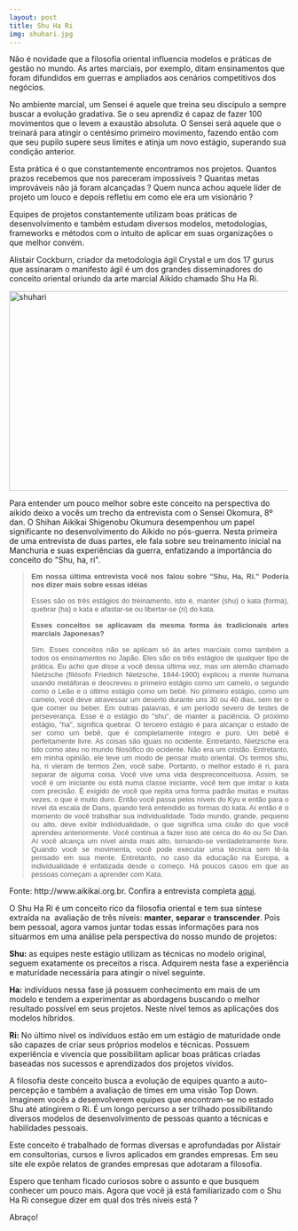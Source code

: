 ```yaml
---
layout: post
title: Shu Ha Ri
img: shuhari.jpg
---
```


Não é novidade que a filosofia oriental influencia modelos e práticas de gestão no mundo. As artes marciais, por exemplo, ditam ensinamentos que foram difundidos em guerras e ampliados aos cenários competitivos dos negócios.

No ambiente marcial, um Sensei é aquele que treina seu discípulo a sempre buscar a evolução gradativa. Se o seu aprendiz é capaz de fazer 100 movimentos que o levem a exaustão absoluta. O Sensei será aquele que o treinará para atingir o centésimo primeiro movimento, fazendo então com que seu pupilo supere seus limites e atinja um novo estágio, superando sua condição anterior.

Esta prática é o que constantemente encontramos nos projetos. Quantos prazos recebemos que nos pareceram impossíveis ? Quantas metas improváveis não já foram alcançadas ? Quem nunca achou aquele líder de projeto um louco e depois refletiu em como ele era um visionário ?

Equipes de projetos constantemente utilizam boas práticas de desenvolvimento e também estudam diversos modelos, metodologias, frameworks e métodos com o intuito de aplicar em suas organizações o que melhor convém.

Alistair Cockburn, criador da metodologia ágil Crystal e um dos 17 gurus que assinaram o manifesto ágil é um dos grandes disseminadores do conceito oriental oriundo da arte marcial Aikido chamado Shu Ha Ri.

<a href="https://jcodeshell.files.wordpress.com/2015/10/shuhari.jpg" target="_blank"><img class="wp-image-260 size-full" src="https://jcodeshell.files.wordpress.com/2015/10/shuhari.jpg" alt="shuhari" width="600" height="360" /></a>

Para entender um pouco melhor sobre este conceito na perspectiva do aikido deixo a vocês um trecho da entrevista com o Sensei Okomura, 8º dan. O Shihan Aikikai Shigenobu Okumura desempenhou um papel significante no desenvolvimento do Aikido no pós-guerra. Nesta primeira de uma entrevista de duas partes, ele fala sobre seu treinamento inicial na Manchuria e suas experiências da guerra, enfatizando a importância do conceito do "Shu, ha, ri".
<blockquote>
<p align="justify"><b><span style="font-family:Arial, Helvetica, sans-serif;font-size:small;">Em nossa última entrevista você nos falou sobre "Shu, Ha, Ri." Poderia nos dizer mais sobre essas idéias</span></b></p>
<p align="justify"><span style="font-family:Arial, Helvetica, sans-serif;font-size:small;">Esses são os três estágios do treinamento, isto é, manter (shu) o kata (forma), quebrar (ha) o kata e afastar-se ou libertar-se (ri) do kata.</span></p>
<p align="justify"><b><span style="font-family:Arial, Helvetica, sans-serif;font-size:small;">Esses conceitos se aplicavam da mesma forma às tradicionais artes marciais Japonesas? </span></b></p>
<p align="justify"><span style="font-family:Arial, Helvetica, sans-serif;font-size:small;">Sim. Esses conceitos não se aplicam só às artes marciais como também a todos os ensinamentos no Japão. Eles são os três estágios de qualquer tipo de prática. Eu acho que disse a você dessa última vez, mas um alemão chamado Nietzsche (filósofo Friedrich Nietzsche, 1844-1900) explicou a mente humana usando metáforas e descreveu o primeiro estágio como um camelo, o segundo como o Leão e o último estágio como um bebê. No primeiro estágio, como um camelo, você deve atravessar um deserto durante uns 30 ou 40 dias, sem ter o que comer ou beber. Em outras palavras, é um período severo de testes de perseverança. Esse é o estágio do "shu", de manter a paciência. O próximo estágio, "ha", significa quebrar. O terceiro estágio é para alcançar o estado de ser como um bebê, que é completamente íntegro e puro. Um bebê é perfeitamente livre. As coisas são iguais no ocidente. Entretanto, Nietzsche era tido como ateu no mundo filosófico do ocidente. Não era um cristão. Entretanto, em minha opinião, ele teve um modo de pensar muito oriental. Os termos shu, ha, ri vieram de termos Zen, você sabe. Portanto, o melhor estado é ri, para separar de alguma coisa. Você vive uma vida despreconceituosa. Assim, se você é um iniciante ou está numa classe iniciante, você tem que imitar o kata com precisão. É exigido de você que repita uma forma padrão muitas e muitas vezes, o que é muito duro. Então você passa pelos níveis do Kyu e então para o nível da escala de Dans, quando terá entendido as formas do kata. Aí então é o momento de você trabalhar sua individualidade. Todo mundo, grande, pequeno ou alto, deve exibir individualidade, o que significa uma cisão do que você aprendeu anteriormente. Você continua a fazer isso até cerca do 4o ou 5o Dan. Aí você alcança um nível ainda mais alto, tornando-se verdadeiramente livre. Quando você se movimenta, você pode executar uma técnica sem tê-la pensado em sua mente. Entretanto, no caso da educação na Europa, a individualidade é enfatizada desde o começo. Há poucos casos em que as pessoas começam a aprender com Kata.</span></p>
</blockquote>
Fonte: http://www.aikikai.org.br. Confira a entrevista completa <a href="http://www.aikikai.org.br/ent_okomura.html" target="_blank">aqui</a>.

O Shu Ha Ri é um conceito rico da filosofia oriental e tem sua síntese extraída na  avaliação de três níveis: <strong>manter</strong>, <strong>separar</strong> e <strong>transcender</strong>. Pois bem pessoal, agora vamos juntar todas essas informações para nos situarmos em uma análise pela perspectiva do nosso mundo de projetos:

<strong>Shu:</strong> as equipes neste estágio utilizam as técnicas no modelo original, seguem exatamente os preceitos a risca. Adquirem nesta fase a experiência e maturidade necessária para atingir o nível seguinte.

<strong>Ha:</strong> indivíduos nessa fase já possuem conhecimento em mais de um modelo e tendem a experimentar as abordagens buscando o melhor resultado possível em seus projetos. Neste nível temos as aplicações dos modelos híbridos.

<strong>Ri:</strong> No último nível os indivíduos estão em um estágio de maturidade onde são capazes de criar seus próprios modelos e técnicas. Possuem experiência e vivencia que possibilitam aplicar boas práticas criadas baseadas nos sucessos e aprendizados dos projetos vividos.

A filosofia deste conceito busca a evolução de equipes quanto a auto-percepção e também a avaliação de times em uma visão Top Down. Imaginem vocês a desenvolverem equipes que encontram-se no estado Shu até atingirem o Ri. É um longo percurso a ser trilhado possibilitando diversos modelos de desenvolvimento de pessoas quanto a técnicas e habilidades pessoais.

Este conceito é trabalhado de formas diversas e aprofundadas por Alistair em consultorias, cursos e livros aplicados em grandes empresas. Em seu site ele expõe relatos de grandes empresas que adotaram a filosofia.

Espero que tenham ficado curiosos sobre o assunto e que busquem conhecer um pouco mais. Agora que você já está familiarizado com o Shu Ha Ri consegue dizer em qual dos três níveis está ?

Abraço!